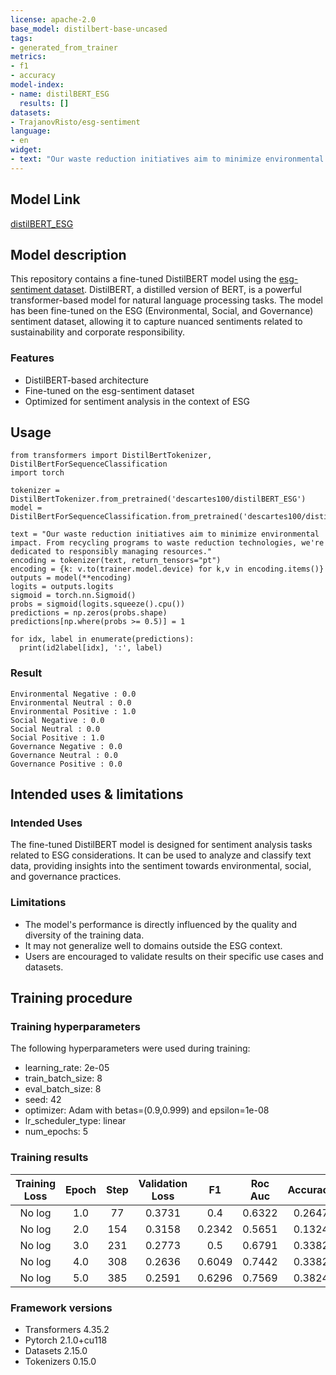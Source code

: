 ```yaml
---
license: apache-2.0
base_model: distilbert-base-uncased
tags:
- generated_from_trainer
metrics:
- f1
- accuracy
model-index:
- name: distilBERT_ESG
  results: []
datasets:
- TrajanovRisto/esg-sentiment
language:
- en
widget:
- text: "Our waste reduction initiatives aim to minimize environmental impact."
---
```


## Model Link
[distilBERT_ESG](https://huggingface.co/descartes100/distilBERT_ESG)

## Model description

This repository contains a fine-tuned DistilBERT model using the [esg-sentiment dataset](https://huggingface.co/datasets/TrajanovRisto/esg-sentiment). DistilBERT, a distilled version of BERT, is a powerful transformer-based model for natural language processing tasks. The model has been fine-tuned on the ESG (Environmental, Social, and Governance) sentiment dataset, allowing it to capture nuanced sentiments related to sustainability and corporate responsibility.

### Features

- DistilBERT-based architecture
- Fine-tuned on the esg-sentiment dataset
- Optimized for sentiment analysis in the context of ESG

## Usage
```
from transformers import DistilBertTokenizer, DistilBertForSequenceClassification
import torch

tokenizer = DistilBertTokenizer.from_pretrained('descartes100/distilBERT_ESG')
model = DistilBertForSequenceClassification.from_pretrained('descartes100/distilBERT_ESG')

text = "Our waste reduction initiatives aim to minimize environmental impact. From recycling programs to waste reduction technologies, we're dedicated to responsibly managing resources."
encoding = tokenizer(text, return_tensors="pt")
encoding = {k: v.to(trainer.model.device) for k,v in encoding.items()}
outputs = model(**encoding)
logits = outputs.logits
sigmoid = torch.nn.Sigmoid()
probs = sigmoid(logits.squeeze().cpu())
predictions = np.zeros(probs.shape)
predictions[np.where(probs >= 0.5)] = 1

for idx, label in enumerate(predictions):
  print(id2label[idx], ':', label)
```
### Result
```
Environmental Negative : 0.0
Environmental Neutral : 0.0
Environmental Positive : 1.0
Social Negative : 0.0
Social Neutral : 0.0
Social Positive : 1.0
Governance Negative : 0.0
Governance Neutral : 0.0
Governance Positive : 0.0
```

## Intended uses & limitations

### Intended Uses

The fine-tuned DistilBERT model is designed for sentiment analysis tasks related to ESG considerations. It can be used to analyze and classify text data, providing insights into the sentiment towards environmental, social, and governance practices.

### Limitations

- The model's performance is directly influenced by the quality and diversity of the training data.
- It may not generalize well to domains outside the ESG context.
- Users are encouraged to validate results on their specific use cases and datasets.

## Training procedure

### Training hyperparameters

The following hyperparameters were used during training:
- learning_rate: 2e-05
- train_batch_size: 8
- eval_batch_size: 8
- seed: 42
- optimizer: Adam with betas=(0.9,0.999) and epsilon=1e-08
- lr_scheduler_type: linear
- num_epochs: 5

### Training results

| Training Loss | Epoch | Step | Validation Loss | F1     | Roc Auc | Accuracy |
|:-------------:|:-----:|:----:|:---------------:|:------:|:-------:|:--------:|
| No log        | 1.0   | 77   | 0.3731          | 0.4    | 0.6322  | 0.2647   |
| No log        | 2.0   | 154  | 0.3158          | 0.2342 | 0.5651  | 0.1324   |
| No log        | 3.0   | 231  | 0.2773          | 0.5    | 0.6791  | 0.3382   |
| No log        | 4.0   | 308  | 0.2636          | 0.6049 | 0.7442  | 0.3382   |
| No log        | 5.0   | 385  | 0.2591          | 0.6296 | 0.7569  | 0.3824   |


### Framework versions

- Transformers 4.35.2
- Pytorch 2.1.0+cu118
- Datasets 2.15.0
- Tokenizers 0.15.0